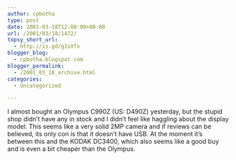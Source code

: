 ```yaml
---
author: cpbotha
type: post
date: 2001-03-18T12:08:00+00:00
url: /2001/03/18/1472/
topsy_short_url:
  - http://is.gd/g1sXfo
blogger_blog:
  - cpbotha.blogspot.com
blogger_permalink:
  - /2001_03_18_archive.html
categories:
  - Uncategorized

---
```

I almost bought an Olympus C990Z (US: D490Z) yesterday, but the stupid shop didn&#8217;t have any in stock and I didn&#8217;t feel like haggling about the display model. This seems like a very solid 2MP camera and if reviews can be believed, its only con is that it doesn&#8217;t have USB. At the moment it&#8217;s between this and the KODAK DC3400, which also seems like a good buy and is even a bit cheaper than the Olympus.
